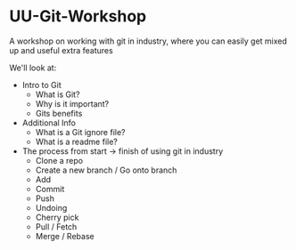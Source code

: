 # UU-Git-Workshop
A workshop on working with git in industry, where you can easily get mixed up and useful extra features

We'll look at:
- Intro to Git
  - What is Git?
  - Why is it important?
  - Gits benefits
- Additional Info
  - What is a Git ignore file?
  - What is a readme file?
- The process from start -> finish of using git in industry
  - Clone a repo
  - Create a new branch / Go onto branch
  - Add
  - Commit
  - Push
  - Undoing
  - Cherry pick
  - Pull / Fetch
  - Merge / Rebase

